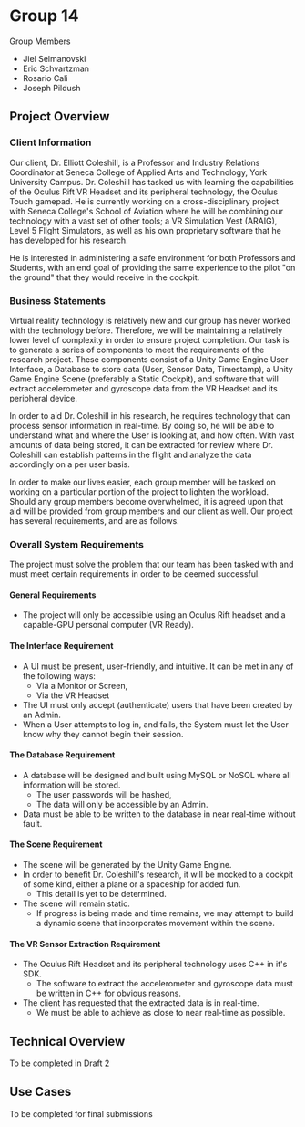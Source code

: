 # Group 14

Group Members
* Jiel Selmanovski
* Eric Schvartzman
* Rosario Cali
* Joseph Pildush

## Project Overview

### Client Information

Our client, Dr. Elliott Coleshill, is a Professor and Industry Relations Coordinator at Seneca College of Applied Arts and Technology, York University Campus.  Dr. Coleshill has tasked us with learning the capabilities of the Oculus Rift VR Headset and its peripheral technology, the Oculus Touch gamepad.  He is currently working on a cross-disciplinary project with Seneca College's School of Aviation where he will be combining our technology with a vast set of other tools; a VR Simulation Vest (ARAIG), Level 5 Flight Simulators, as well as his own proprietary software that he has developed for his research.

He is interested in administering a safe environment for both Professors and Students, with an end goal of providing the same experience to the pilot "on the ground" that they would receive in the cockpit. 

### Business Statements

Virtual reality technology is relatively new and our group has never worked with the technology before.  Therefore, we will be maintaining a relatively lower level of complexity in order to ensure project completion.  Our task is to generate a series of components to meet the requirements of the research project.  These components consist of a Unity Game Engine User Interface, a Database to store data (User, Sensor Data, Timestamp), a Unity Game Engine Scene (preferably a Static Cockpit), and software that will extract accelerometer and gyroscope data from the VR Headset and its peripheral device.

In order to aid Dr. Coleshill in his research, he requires technology that can process sensor information in real-time.  By doing so, he will be able to understand what and where the User is looking at, and how often.  With vast amounts of data being stored, it can be extracted for review where Dr. Coleshill can establish patterns in the flight and analyze the data accordingly on a per user basis.

In order to make our lives easier, each group member will be tasked on working on a particular portion of the project to lighten the workload.  Should any group members become overwhelmed, it is agreed upon that aid will be provided from group members and our client as well.  Our project has several requirements, and are as follows.

### Overall System Requirements
The project must solve the problem that our team has been tasked with and must meet certain requirements in order to be deemed successful.

#### General Requirements
* The project will only be accessible using an Oculus Rift headset and a capable-GPU personal computer (VR Ready).

#### The Interface Requirement
* A UI must be present, user-friendly, and intuitive. It can be met in any of the following ways:
	* Via a Monitor or Screen,
	* Via the VR Headset
* The UI must only accept (authenticate) users that have been created by an Admin.
* When a User attempts to log in, and fails, the System must let the User know why they cannot begin their session.

#### The Database Requirement
* A database will be designed and built using MySQL or NoSQL where all information will be stored.
	* The user passwords will be hashed,
	* The data will only be accessible by an Admin.
* Data must be able to be written to the database in near real-time without fault.

#### The Scene Requirement
* The scene will be generated by the Unity Game Engine.
* In order to benefit Dr. Coleshill's research, it will be mocked to a cockpit of some kind, either a plane or a spaceship for added fun.
	* This detail is yet to be determined.
* The scene will remain static.
	* If progress is being made and time remains, we may attempt to build a dynamic scene that incorporates movement within the scene.

#### The VR Sensor Extraction Requirement
* The Oculus Rift Headset and its peripheral technology uses C++ in it's SDK.
	* The software to extract the accelerometer and gyroscope data must be written in C++ for obvious reasons.
* The client has requested that the extracted data is in real-time.
	* We must be able to achieve as close to near real-time as possible.

## Technical Overview

To be completed in Draft 2

## Use Cases

To be completed for final submissions
